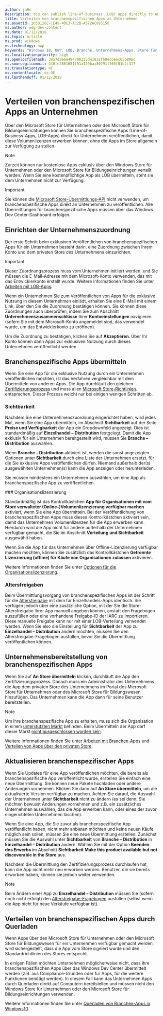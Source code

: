 ```yaml
---
author: jnHs
Description: You can publish line-of-business (LOB) apps directly to enterprises for volume acquisition via the Microsoft Store for Business or Microsoft Store for Education, without making the apps broadly available in the Store.
title: Verteilen von branchenspezifischen Apps an Unternehmen
ms.assetid: 2050126E-CE49-4DE3-AC2B-A572AC895158
ms.author: wdg-dev-content
ms.date: 01/12/2018
ms.topic: article
ms.prod: windows
ms.technology: uwp
keywords: "Windows 10, UWP, LOB, Branche, Unternehmens-Apps, Store für Unternehmen, Store für Bildungseinrichtungen, Enterprise"
ms.localizationpriority: high
ms.openlocfilehash: 3857e8e6e494700233d41832fb9edce6c65b89bc
ms.sourcegitcommit: 446fe2861651f51a129baa80791f565f81b4f317
ms.translationtype: HT
ms.contentlocale: de-DE
ms.lasthandoff: 01/12/2018
---
```

# <a name="distribute-lob-apps-to-enterprises"></a>Verteilen von branchenspezifischen Apps an Unternehmen


Über den Microsoft Store für Unternehmen oder den Microsoft Store für Bildungseinrichtungen können Sie branchenspezifische Apps (Line-of-Business-Apps, LOB-Apps) direkt für Unternehmen veröffentlichen, damit diese Volumenlizenzen erwerben können, ohne die Apps im Store allgemein zur Verfügung zu stellen.

> [!NOTE]
> Zurzeit können nur kostenlose Apps exklusiv über den Windows Store für Unternehmen oder den Microsoft Store für Bildungseinrichtungen verteilt werden. Wenn Sie eine kostenpflichtige App als LOB übermitteln, steht sie dem Unternehmen nicht zur Verfügung. 

> [!IMPORTANT]
> Sie können die [Microsoft Store-Übermittlungs-API](../monetize/create-and-manage-submissions-using-windows-store-services.md) nicht verwenden, um branchenspezifische Apps direkt an Unternehmen zu veröffentlichen. Alle Übermittlungen für branchenspezifische Apps müssen über das Windows Dev Center-Dashboard erfolgen.


## <a name="set-up-the-enterprise-association"></a>Einrichten der Unternehmenszuordnung

Der erste Schritt beim exklusiven Veröffentlichen von branchenspezifischen Apps für ein Unternehmen besteht darin, eine Zuordnung zwischen Ihrem Konto und dem privaten Store des Unternehmens einzurichten.

> [!IMPORTANT]
> Dieser Zuordnungsprozess muss vom Unternehmen initiiert werden, und Sie müssen die E-Mail-Adresse mit dem Microsoft-Konto verwenden, das mit das Entwicklerkonto erstellt wurde. Weitere Informationen finden Sie unter [Arbeiten mit LOB-Apps](http://go.microsoft.com/fwlink/p/?LinkId=698846).

Wenn ein Unternehmen Sie zum Veröffentlichen von Apps für die exklusive Nutzung in diesem Unternehmen einlädt, erhalten Sie eine E-Mail mit einem Link, über den Sie die Zuordnung bestätigen können. Sie können diese Zuordnungen auch überprüfen, indem Sie zum Abschnitt **Unternehmenszusammenschlüsse** Ihrer **Kontoeinstellungen** navigieren (sofern Sie mit dem Microsoft-Konto angemeldet sind, das verwendet wurde, um das Entwicklerkonto zu eröffnen).

Um die Zuordnung zu bestätigen, klicken Sie auf **Akzeptieren**. Über Ihr Konto können dann Apps zur exklusiven Nutzung durch dieses Unternehmen veröffentlicht werden.


## <a name="submit-lob-apps"></a>Branchenspezifische Apps übermitteln

Wenn Sie eine App für die exklusive Nutzung durch ein Unternehmen veröffentlichen möchten, ist das Verfahren vergleichbar mit dem Übermitteln von anderen Apps. Die App durchläuft den gleichen [Zertifizierungsprozess](the-app-certification-process.md) und muss allen [Microsoft Store-Richtlinien](https://msdn.microsoft.com/library/windows/apps/dn764944). entsprechen. Dieser Prozess weicht nur bei einigen wenigen Schritten ab.


### <a name="visibility"></a>Sichtbarkeit

Nachdem Sie eine Unternehmenszuordnung eingerichtet haben, wird jedes Mal, wenn Sie eine App übermitteln, im Abschnitt **Sichtbarkeit** auf der Seite **Preise und Verfügbarkeit** der App ein Dropdownfeld angezeigt. Dies ist standardmäßig auf **Einzelhandel – Distribution** festgelegt. Damit die App exklusiv für ein Unternehmen bereitgestellt wird, müssen Sie **Branche – Distribution** auswählen.

Wenn **Branche – Distribution** aktiviert ist, werden die sonst angezeigten Optionen unter **Sichtbarkeit** durch eine Liste der Unternehmen ersetzt, für die Sie exklusive Apps veröffentlichen dürfen. Niemand außerhalb der(s) ausgewählten Unternehmen(s) kann die App anzeigen oder herunterladen.

Sie müssen mindestens ein Unternehmen auswählen, um eine App als branchenspezifische App zu veröffentlichen.

<span id="organizational" />
### <a name="organizational-licensing"></a>Organisationslizenzierung

Standardmäßig ist das Kontrollkästchen **App für Organisationen mit vom Store verwalteter (Online-)Volumenlizenzierung verfügbar machen** aktiviert, wenn Sie eine App übermitteln. Bei der Veröffentlichung von branchenspezifischen Apps muss dieses Kontrollkästchen aktiviert sein, damit das Unternehmen Volumenlizenzen für die App erwerben kann. Hierdurch wird die App nicht für andere außerhalb der Unternehmen verfügbar gemacht, die Sie im Abschnitt **Verteilung und Sichtbarkeit** ausgewählt haben.

Wenn Sie die App für das Unternehmen über Offline-Lizenzierung verfügbar machen möchten, können Sie zusätzlich das Kontrollkästchen **Getrennte Lizenzierung (offline) für Käufe von Organisationen zulassen** aktivieren.

Weitere Informationen finden Sie unter [Optionen für die Organisationslizenzierung](organizational-licensing.md).


### <a name="age-ratings"></a>Altersfreigaben

Beim Übermittlungsvorgang von branchenspezifischen Apps ist der Schritt für die [Altersfreigabe](age-ratings.md) mit dem für Einzelhandels-Apps identisch. Sie verfügen jedoch über eine zusätzliche Option, mit der Sie die Store-Altersfreigabe Ihrer App manuell angeben können, anstatt den Fragebogen auszufüllen oder eine vorhandene Freigabe-ID der IARC zu importieren. Diese manuelle Freigabe kann nur mit einer LOB-Verteilung verwendet werden. Wenn Sie also die Einstellung für **Sichtbarkeit** der App zu **Einzelhandel – Distribution** ändern möchten, müssen Sie den Altersfreigabe-Fragebogen ausfüllen, bevor Sie die Übermittlung veröffentlichen können.


## <a name="enterprise-deployment-of-lob-apps"></a>Unternehmensbereitstellung von branchenspezifischen Apps

Wenn Sie auf **An Store übermitteln** klicken, durchläuft die App den Zertifizierungsprozess. Danach muss ein Administrator des Unternehmens die App dem privaten Store des Unternehmens im Portal des Microsoft Store für Unternehmen oder des Microsoft Store für Bildungswesen hinzufügen. Das Unternehmen kann die App dann für seine Benutzer bereitstellen.

> [!NOTE]
> Um Ihre branchenspezifische App zu erhalten, muss sich die Organisation in einem [unterstützten Markt](https://technet.microsoft.com/itpro/windows/whats-new/windows-store-for-business-overview#supported-markets) befinden. Beim Übermitteln der App darf dieser Markt [nicht ausgeschlossen worden sein](define-pricing-and-market-selection.md). 

Weitere Informationen finden Sie unter [Arbeiten mit Branchen-Apps](http://go.microsoft.com/fwlink/p/?LinkId=698846) und [Verteilen von Apps über den privaten Store](http://go.microsoft.com/fwlink/p/?LinkId=698847).


## <a name="update-lob-apps"></a>Aktualisieren branchenspezifischer Apps

Wenn Sie Updates für eine App veröffentlichen möchten, die bereits als branchenspezifische App veröffentlicht wurde, erstellen Sie einfach eine neue Übermittlung. Sie können neue Pakete hochladen oder andere Änderungen vornehmen. Klicken Sie dann auf **An Store übermitteln**, um die aktualisierte Version verfügbar zu machen. Achten Sie darauf, die Auswahl der Unternehmen unter **Sichtbarkeit** nicht zu ändern (es sei denn, Sie möchten bewusst Änderungen vornehmen und z.B. ein zusätzliches Unternehmen auswählen, das die App erwerben kann, oder eines der zuvor eingerichteten Unternehmen löschen).

Wenn Sie eine App, die Sie zuvor als branchenspezifische App veröffentlicht haben, nicht mehr anbieten möchten und keine neuen Käufe möglich sein sollen, müssen Sie eine neue Übermittlung erstellen. Zunächst müssen Sie die Auswahl unter **Sichtbarkeit** von **Branche – Distribution** in **Einzelhandel – Distribution** ändern. Wählen Sie mit der Option **Beenden des Erwerbs** im Abschnitt **Sichtbarkeit** **Make this product available but not discoverable in the Store** aus.

Nachdem die Übermittlung den Zertifizierungsprozess durchlaufen hat, kann die App nicht mehr neu erworben werden. Benutzer, die sie bereits erworben haben, können sie jedoch weiter verwenden.

> [!NOTE]
> Beim Ändern einer App zu **Einzelhandel – Distribution** müssen Sie (sofern noch nicht erfolgt) den [Altersfreigabe-Fragebogen](age-ratings.md) ausfüllen (selbst wenn die App nicht für neue Verkäufe verfügbar ist).


## <a name="distribute-lob-apps-through-sideloading"></a>Verteilen von branchenspezifischen Apps durch Querladen

Wenn Apps über den Microsoft Store für Unternehmen oder den Microsoft Store für Bildungswesen für ein Unternehmen verfügbar gemacht werden, wird sichergestellt, dass die App vom Store signiert wurde und den Standardrichtlinien des Stores entspricht.

In einigen Fällen möchten Unternehmen möglicherweise nicht, dass ihre branchenspezifischen Apps über das Windows Dev Center übermittelt werden (z.B. aus Compliance-Gründen oder für Apps, für die weitere Funktionen benötigt werden). In diesem Fall kann das Unternehmen Apps durch Querladen direkt auf Computern bereitstellen und müssen nicht den Windows Store für Unternehmen oder den Microsoft Store für Bildungseinrichtungen verwenden.

Weitere Informationen finden Sie unter [Querladen von Branchen-Apps in Windows10](http://go.microsoft.com/fwlink/p/?LinkId=623433).

 

 




